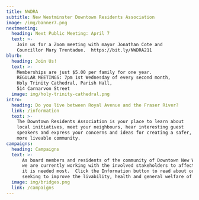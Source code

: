 ```yaml
---
title: NWDRA
subtitle: New Westminster Downtown Residents Association
image: /img/banner7.png
nextmeeting:
  heading: Next Public Meeting: April 7
  text: >-    
    Join us for a Zoom meeting with mayor Jonathan Cote and 
    Councillor Mary Trentadue.  https://bit.ly/NWDRA211
blurb:
  heading: Join Us!
  text: >-    
    Memberships are just $5.00 per family for one year.
    REGULAR MEETINGS: 7pm 1st Wednesday of every second month,
    Holy Trinity Cathedral, Parish Hall,
    514 Carnarvon Street  
  image: img/holy-trinity-cathedral.png
intro:
  heading: Do you live between Royal Avenue and the Fraser River?
  link: /information
  text: >-
    The Downtown Residents Association is your place to learn about 
    local initiatives, meet your neighbours, hear interesting guest 
    speakers and express your concerns and ideas for creating a safer, 
    more liveable community.
campaigns:
  heading: Campaigns
  text: >-
      As board members and residents of the community of Downtown New Westminster,
      we are currently working with the involved stakeholders to affect change where
      it is needed most.  Click the Information button to read about our campaigns 
      seeking to improve the livability, health and general welfare of our community. 
  image: img/bridges.png
  link: /campaigns
---
```



